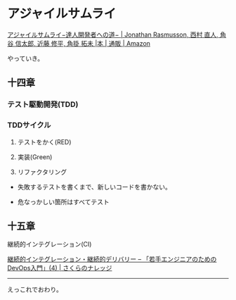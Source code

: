 # アジャイルサムライ

[アジャイルサムライ−達人開発者への道− | Jonathan Rasmusson, 西村 直人, 角谷 信太郎, 近藤 修平, 角掛 拓未 |本 | 通販 | Amazon](https://www.amazon.co.jp/%E3%82%A2%E3%82%B8%E3%83%A3%E3%82%A4%E3%83%AB%E3%82%B5%E3%83%A0%E3%83%A9%E3%82%A4%E2%88%92%E9%81%94%E4%BA%BA%E9%96%8B%E7%99%BA%E8%80%85%E3%81%B8%E3%81%AE%E9%81%93%E2%88%92-Jonathan-Rasmusson/dp/4274068560)

やっていき。

## 十四章

### テスト駆動開発(TDD)

### TDDサイクル

1. テストをかく(RED)

2. 実装(Green)

3. リファクタリング

* 失敗するテストを書くまで、新しいコードを書かない。

* 危なっかしい箇所はすべてテスト

## 十五章

継続的インテグレーション(CI)

[継続的インテグレーション・継続的デリバリー – 「若手エンジニアのためのDevOps入門」(4) | さくらのナレッジ](https://knowledge.sakura.ad.jp/13251/)

---

えっこれでおわり。
